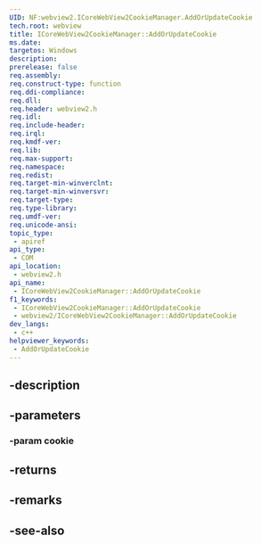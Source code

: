```yaml
---
UID: NF:webview2.ICoreWebView2CookieManager.AddOrUpdateCookie
tech.root: webview
title: ICoreWebView2CookieManager::AddOrUpdateCookie
ms.date: 
targetos: Windows
description: 
prerelease: false
req.assembly: 
req.construct-type: function
req.ddi-compliance: 
req.dll: 
req.header: webview2.h
req.idl: 
req.include-header: 
req.irql: 
req.kmdf-ver: 
req.lib: 
req.max-support: 
req.namespace: 
req.redist: 
req.target-min-winverclnt: 
req.target-min-winversvr: 
req.target-type: 
req.type-library: 
req.umdf-ver: 
req.unicode-ansi: 
topic_type:
 - apiref
api_type:
 - COM
api_location:
 - webview2.h
api_name:
 - ICoreWebView2CookieManager::AddOrUpdateCookie
f1_keywords:
 - ICoreWebView2CookieManager::AddOrUpdateCookie
 - webview2/ICoreWebView2CookieManager::AddOrUpdateCookie
dev_langs:
 - c++
helpviewer_keywords:
 - AddOrUpdateCookie
---
```


## -description

## -parameters

### -param cookie

## -returns

## -remarks

## -see-also

